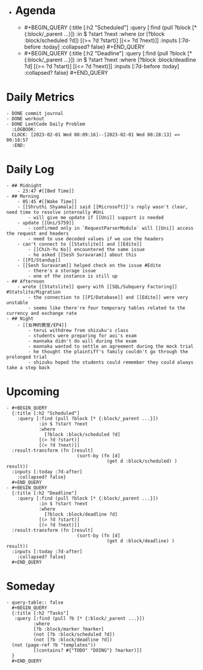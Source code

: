 - # Agenda
	- #+BEGIN_QUERY
	  {:title [:h2 "Scheduled"]
	    :query [:find (pull ?block [* {:block/_parent ...}])
	            :in $ ?start ?next
	            :where
	            (or
	              [?block :block/scheduled ?d])
	            [(>= ?d ?start)]
	            [(<= ?d ?next)]]
	  :inputs [:7d-before :today]
	    :collapsed? false}
	  #+END_QUERY
	- #+BEGIN_QUERY
	  {:title [:h2 "Deadline"]
	    :query [:find (pull ?block [* {:block/_parent ...}])
	            :in $ ?start ?next
	            :where
	              [?block :block/deadline ?d]
	            [(>= ?d ?start)]
	            [(<= ?d ?next)]]
	    :inputs [:7d-before :today]
	    :collapsed? false}
	  #+END_QUERY
# Daily Metrics
	- DONE commit journal
	- DONE workout
	- DONE LeetCode Daily Problem
	  :LOGBOOK:
	  CLOCK: [2023-02-01 Wed 08:09:16]--[2023-02-01 Wed 08:28:13] =>  00:18:57
	  :END:
# Daily Log
	- ## Midnight
		- 23:47 #[[Bed Time]]
	- ## Morning
		- 05:45 #[[Wake Time]]
		- [[Shruthi Shyamala]] said [[Microsoft]]'s reply wasn't clear, need time to resolve internally #Uni
			- will give me update if [[Uni]] support is needed
		- update [[Uni/5759]]
			- confirmed only in `RequestParserModule` will [[Uni]] access the request and headers
			- need to use decoded values if we use the headers
		- can't connect to [[Statslite]] and [[Edite]]
			- [[Chih-Yu Ko]] encountered the same issue
			- he asked [[Sesh Suravaram]] about this
		- [[PI/Standup]]
		- [[Sesh Suravaram]] helped check on the issue #Edite
			- there's a storage issue
			- one of the instance is still up
	- ## Afternoon
		- wrote [[Statslite]] query with [[SQL/Subquery Factoring]] #Statslite/Migration
			- the connection to [[PI/Database]] and [[Edite]] were very unstable
			- seems like there're four temporary tables related to the currency and exchange rate
	- ## Night
		- [[女神的教室/EP4]]
			- terui withdrew from shizuku's class
			- students were preparing for aoi's exam
			- mannaka didn't do will during the exam
			- mannaka wanted to settle an agreement during the mock trial
			- he thought the plaintiff's family couldn't go through the prolonged trial
			- shizuku hoped the students could remember they could always take a step back
# Upcoming
	- #+BEGIN_QUERY
	  {:title [:h2 "Scheduled"]
	    :query [:find (pull ?block [* {:block/_parent ...}])
	            :in $ ?start ?next
	            :where
	              [?block :block/scheduled ?d]
	            [(> ?d ?start)]
	            [(< ?d ?next)]]
	  :result-transform (fn [result]
	                          (sort-by (fn [d]
	                                     (get d :block/scheduled) ) result))    
	  :inputs [:today :7d-after]
	    :collapsed? false}
	  #+END_QUERY
	- #+BEGIN_QUERY
	  {:title [:h2 "Deadline"]
	    :query [:find (pull ?block [* {:block/_parent ...}])
	            :in $ ?start ?next
	            :where
	              [?block :block/deadline ?d]
	            [(> ?d ?start)]
	            [(< ?d ?next)]]
	  :result-transform (fn [result]
	                          (sort-by (fn [d]
	                                     (get d :block/deadline) ) result))    
	  :inputs [:today :7d-after]
	    :collapsed? false}
	  #+END_QUERY
# Someday
	- query-table:: false
	  #+BEGIN_QUERY
	  {:title [:h2 "Tasks"]
	   :query [:find (pull ?b [* {:block/_parent ...}])
	          :where
	          [?b :block/marker ?marker]
	          (not [?b :block/scheduled ?d])
	          (not [?b :block/deadline ?d])
	  (not (page-ref ?b "templates"))
	          [(contains? #{"TODO" "DOING"} ?marker)]]
	  }
	  #+END_QUERY